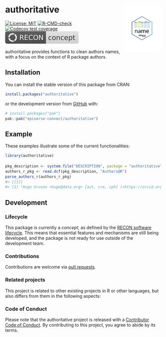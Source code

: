 
<!-- README.md is generated from README.Rmd. Please edit that file. -->
<!-- The code to render this README is stored in .github/workflows/render-readme.yaml -->
<!-- Variables marked with double curly braces will be transformed beforehand: -->
<!-- `packagename` is extracted from the DESCRIPTION file -->
<!-- `gh_repo` is extracted via a special environment variable in GitHub Actions -->

# authoritative <img src="man/figures/logo.svg" align="right" width="120" alt="" />

<!-- badges: start -->

[![License:
MIT](https://img.shields.io/badge/License-MIT-yellow.svg)](https://opensource.org/license/mit)
[![R-CMD-check](https://github.com/epiverse-connect/authoritative/actions/workflows/R-CMD-check.yaml/badge.svg)](https://github.com/epiverse-connect/authoritative/actions/workflows/R-CMD-check.yaml)
[![Codecov test
coverage](https://codecov.io/gh/epiverse-connect/authoritative/branch/main/graph/badge.svg)](https://app.codecov.io/gh/epiverse-connect/authoritative?branch=main)
[![lifecycle-concept](https://raw.githubusercontent.com/reconverse/reconverse.github.io/master/images/badge-concept.svg)](https://www.reconverse.org/lifecycle.html#concept)
<!-- badges: end -->

authoritative provides functions to clean authors names, with a focus on
the context of R package authors.

## Installation

You can install the stable version of this package from CRAN:

``` r
install.packages("authoritative")
```

or the development version from [GitHub](https://github.com/) with:

``` r
# install.packages("pak")
pak::pak("epiverse-connect/authoritative")
```

## Example

These examples illustrate some of the current functionalities:

``` r
library(authoritative)

pkg_description <- system.file("DESCRIPTION", package = "authoritative")
authors_r_pkg <- read.dcf(pkg_description, "Authors@R")
parse_authors_r(authors_r_pkg)
#> [[1]]
#> [1] "Hugo Gruson <hugo@data.org> [aut, cre, cph] (<https://orcid.org/0000-0002-4094-1476>)"
```

## Development

### Lifecycle

This package is currently a *concept*, as defined by the [RECON software
lifecycle](https://www.reconverse.org/lifecycle.html). This means that
essential features and mechanisms are still being developed, and the
package is not ready for use outside of the development team.

### Contributions

Contributions are welcome via [pull
requests](https://github.com/epiverse-connect/authoritative/pulls).

### Related projects

This project is related to other existing projects in R or other
languages, but also differs from them in the following aspects:

### Code of Conduct

Please note that the authoritative project is released with a
[Contributor Code of
Conduct](https://github.com/epiverse-trace/.github/blob/main/CODE_OF_CONDUCT.md).
By contributing to this project, you agree to abide by its terms.
